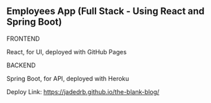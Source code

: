 ## Employees App (Full Stack - Using React and Spring Boot)

FRONTEND

React, for UI, deployed with GitHub Pages 

BACKEND

Spring Boot, for API, deployed with Heroku



Deploy Link: https://jadedrb.github.io/the-blank-blog/


